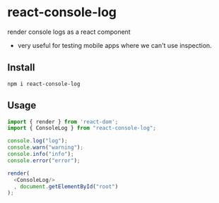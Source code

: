 # react-console-log

render console logs as a react component  
* very useful for testing mobile apps where we can't use inspection.  
  
## Install

```
npm i react-console-log
```

## Usage

```typescript jsx
import { render } from 'react-dom';
import { ConsoleLog } from "react-console-log";

console.log("log");
console.warn("warning");
console.info("info");
console.error("error");

render(
  <ConsoleLog/>
  , document.getElementById("root")
);
```